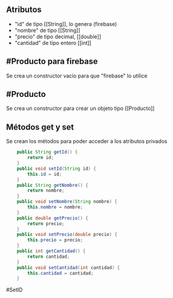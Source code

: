 ## Atributos
- "id"              de tipo [[String]], lo genera (firebase)
- "nombre"    de tipo [[String]]
- "precio"       de tipo decimal, [[double]]
- "cantidad"   de tipo entero [[int]]

## #Producto para firebase
Se crea un constructor vacío para que "firebase" lo utilice

## #Producto 
Se crea un constructor para crear un objeto tipo [[Producto]]

## Métodos get y set 
Se crean los métodos para poder acceder a los atributos privados

```java
    public String getId() {
        return id;
    }
    public void setId(String id) {
        this.id = id;
    }
    public String getNombre() {
        return nombre;
    }
    public void setNombre(String nombre) {
        this.nombre = nombre;
    }
    public double getPrecio() {
        return precio;
    }
    public void setPrecio(double precio) {
        this.precio = precio;
    }
    public int getCantidad() {
        return cantidad;
    }
    public void setCantidad(int cantidad) {
        this.cantidad = cantidad;
    }
```

#SetID